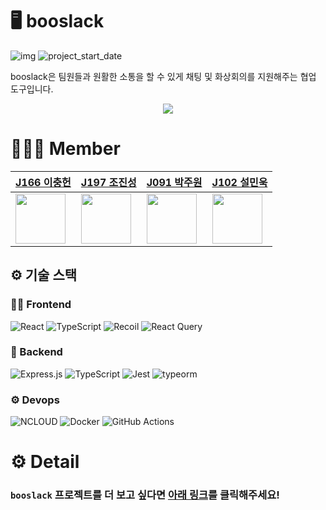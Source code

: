 # 🖥 booslack

![img](https://img.shields.io/badge/Web--orange) ![project_start_date](https://img.shields.io/badge/Project%20Start%20Date-2021--10--25-informational.svg)

booslack은 팀원들과 원활한 소통을 할 수 있게 채팅 및 화상회의를 지원해주는 협업 도구입니다.

<p align="center">
 <img src="https://user-images.githubusercontent.com/42922298/142765977-fb0146f3-6014-4a17-a317-7ba33965759f.jpg" />
</p>

# 👨‍👧‍👦 Member

|[J166 이충헌](https://github.com/lodado)|[J197 조진성](https://github.com/loin3)|[J091 박주원](https://github.com/laz)|[J102 설민욱](https://github.com/blogSoul)
|------|------|------|------|
|<img src="https://github.com/lodado.png" width="80"> |<img src="https://github.com/loin3.png" width="80">|<img src="https://github.com/laz.png" width="80">|<img src="https://github.com/blogSoul.png" width="80">|

## ⚙ 기술 스택

### 🏃‍♀ Frontend

![React](https://img.shields.io/badge/react-%2320232a.svg?style=for-the-badge&logo=react&logoColor=%2361DAFB)
![TypeScript](https://img.shields.io/badge/typescript-%23007ACC.svg?style=for-the-badge&logo=typescript&logoColor=white)
![Recoil](https://img.shields.io/badge/recoil-%23593d88.svg?style=for-the-badge&logoColor=white)
![React Query](https://img.shields.io/badge/React_Query-CA4245?style=for-the-badge&logoColor=white)

### 🔗 Backend

![Express.js](https://img.shields.io/badge/express.js-%23404d59.svg?style=for-the-badge&logo=express&logoColor=%2361DAFB)
![TypeScript](https://img.shields.io/badge/typescript-%23007ACC.svg?style=for-the-badge&logo=typescript&logoColor=white)
![Jest](https://img.shields.io/badge/-jest-%23C21325?style=for-the-badge&logo=jest&logoColor=white)
![typeorm](https://img.shields.io/badge/typeorm-F54A2A?style=for-the-badge&logoColor=white)

### ⚙ Devops

![NCLOUD](https://img.shields.io/badge/NCLOUD-5C2D91?style=for-the-badge&logoColor=white)
![Docker](https://img.shields.io/badge/docker-%230db7ed.svg?style=for-the-badge&logo=docker&logoColor=white)
![GitHub Actions](https://img.shields.io/badge/githubactions-%232671E5.svg?style=for-the-badge&logo=githubactions&logoColor=white)

# ⚙ Detail

### `booslack` 프로젝트를 더 보고 싶다면 [아래 링크](https://github.com/boostcampwm-2021/web06-booslack/wiki)를 클릭해주세요!
